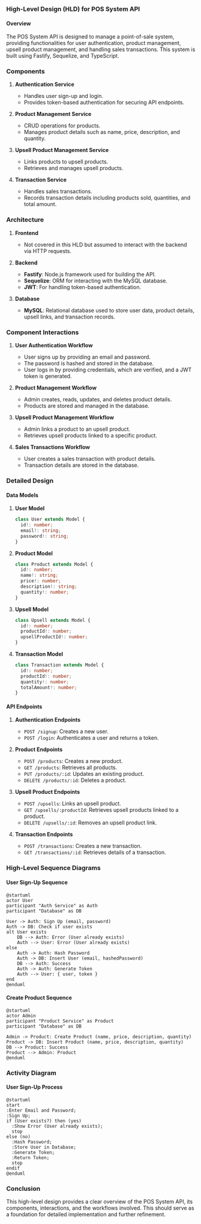 ### High-Level Design (HLD) for POS System API

#### Overview
The POS System API is designed to manage a point-of-sale system, providing functionalities for user authentication, product management, upsell product management, and handling sales transactions. This system is built using Fastify, Sequelize, and TypeScript.

### Components

1. **Authentication Service**
   - Handles user sign-up and login.
   - Provides token-based authentication for securing API endpoints.

2. **Product Management Service**
   - CRUD operations for products.
   - Manages product details such as name, price, description, and quantity.

3. **Upsell Product Management Service**
   - Links products to upsell products.
   - Retrieves and manages upsell products.

4. **Transaction Service**
   - Handles sales transactions.
   - Records transaction details including products sold, quantities, and total amount.

### Architecture

1. **Frontend**
   - Not covered in this HLD but assumed to interact with the backend via HTTP requests.

2. **Backend**
   - **Fastify**: Node.js framework used for building the API.
   - **Sequelize**: ORM for interacting with the MySQL database.
   - **JWT**: For handling token-based authentication.

3. **Database**
   - **MySQL**: Relational database used to store user data, product details, upsell links, and transaction records.

### Component Interactions

1. **User Authentication Workflow**
   - User signs up by providing an email and password.
   - The password is hashed and stored in the database.
   - User logs in by providing credentials, which are verified, and a JWT token is generated.

2. **Product Management Workflow**
   - Admin creates, reads, updates, and deletes product details.
   - Products are stored and managed in the database.

3. **Upsell Product Management Workflow**
   - Admin links a product to an upsell product.
   - Retrieves upsell products linked to a specific product.

4. **Sales Transactions Workflow**
   - User creates a sales transaction with product details.
   - Transaction details are stored in the database.

### Detailed Design

#### Data Models

1. **User Model**
   ```ts
   class User extends Model {
     id!: number;
     email!: string;
     password!: string;
   }
   ```

2. **Product Model**
   ```ts
   class Product extends Model {
     id!: number;
     name!: string;
     price!: number;
     description!: string;
     quantity!: number;
   }
   ```

3. **Upsell Model**
   ```ts
   class Upsell extends Model {
     id!: number;
     productId!: number;
     upsellProductId!: number;
   }
   ```

4. **Transaction Model**
   ```ts
   class Transaction extends Model {
     id!: number;
     productId!: number;
     quantity!: number;
     totalAmount!: number;
   }
   ```

#### API Endpoints

1. **Authentication Endpoints**
   - `POST /signup`: Creates a new user.
   - `POST /login`: Authenticates a user and returns a token.

2. **Product Endpoints**
   - `POST /products`: Creates a new product.
   - `GET /products`: Retrieves all products.
   - `PUT /products/:id`: Updates an existing product.
   - `DELETE /products/:id`: Deletes a product.

3. **Upsell Product Endpoints**
   - `POST /upsells`: Links an upsell product.
   - `GET /upsells/:productId`: Retrieves upsell products linked to a product.
   - `DELETE /upsells/:id`: Removes an upsell product link.

4. **Transaction Endpoints**
   - `POST /transactions`: Creates a new transaction.
   - `GET /transactions/:id`: Retrieves details of a transaction.

### High-Level Sequence Diagrams

#### User Sign-Up Sequence
```puml
@startuml
actor User
participant "Auth Service" as Auth
participant "Database" as DB

User -> Auth: Sign Up (email, password)
Auth -> DB: Check if user exists
alt User exists
    DB --> Auth: Error (User already exists)
    Auth --> User: Error (User already exists)
else
    Auth -> Auth: Hash Password
    Auth -> DB: Insert User (email, hashedPassword)
    DB --> Auth: Success
    Auth -> Auth: Generate Token
    Auth --> User: { user, token }
end
@enduml
```

#### Create Product Sequence
```puml
@startuml
actor Admin
participant "Product Service" as Product
participant "Database" as DB

Admin -> Product: Create Product (name, price, description, quantity)
Product -> DB: Insert Product (name, price, description, quantity)
DB --> Product: Success
Product --> Admin: Product
@enduml
```

### Activity Diagram

#### User Sign-Up Process
```puml
@startuml
start
:Enter Email and Password;
:Sign Up;
if (User exists?) then (yes)
  :Show Error (User already exists);
  stop
else (no)
  :Hash Password;
  :Store User in Database;
  :Generate Token;
  :Return Token;
  stop
endif
@enduml
```

### Conclusion

This high-level design provides a clear overview of the POS System API, its components, interactions, and the workflows involved. This should serve as a foundation for detailed implementation and further refinement.